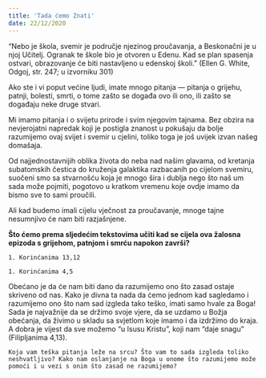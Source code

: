 ```yaml
---
title: 'Tada ćemo Znati'
date: 22/12/2020
---
```


“Nebo je škola, svemir je područje njezinog proučavanja, a Beskonačni je u njoj Učitelj. Ogranak te škole bio je otvoren u Edenu. Kad se plan spasenja ostvari, obrazovanje će biti nastavljeno u edenskoj školi.” (Ellen G. White, Odgoj, str. 247; u izvorniku 301)

Ako ste i vi poput većine ljudi, imate mnogo pitanja — pitanja o grijehu, patnji, bolesti, smrti, o tome zašto se događa ovo ili ono, ili zašto se događaju neke druge stvari.

Mi imamo pitanja i o svijetu prirode i svim njegovim tajnama. Bez obzira na nevjerojatni napredak koji je postigla znanost u pokušaju da bolje razumijemo ovaj svijet i svemir u cjelini, toliko toga je još uvijek izvan našeg domašaja.

Od najjednostavnijih oblika života do neba nad našim glavama, od kretanja subatomskih čestica do kruženja galaktika razbacanih po cijelom svemiru, suočeni smo sa stvarnošću koja je mnogo šira i dublja nego što naš um sada može pojmiti, pogotovo u kratkom vremenu koje ovdje imamo da bismo sve to sami proučili.

Ali kad budemo imali cijelu vječnost za proučavanje, mnoge tajne nesumnjivo će nam biti razjašnjene.

**Što ćemo prema sljedećim tekstovima učiti kad se cijela ova žalosna epizoda s grijehom, patnjom i smrću napokon završi?**

`1. Korinćanima 13,12`

`1. Korinćanima 4,5`

Obećano je da će nam biti dano da razumijemo ono što zasad ostaje skriveno od nas. Kako je divna ta nada da ćemo jednom kad sagledamo i razumijemo ono što nam sad izgleda tako teško, imati samo hvale za Boga! Sada je najvažnije da se držimo svoje vjere, da se uzdamo u Božja obećanja, da živimo u skladu sa svjetlom koje imamo i da izdržimo do kraja. A dobra je vijest da sve možemo “u Isusu Kristu”, koji nam “daje snagu” (Filipljanima 4,13).

`Koja vam teška pitanja leže na srcu? Što vam to sada izgleda toliko neshvatljivo? Kako nam oslanjanje na Boga u onome što razumijemo može pomoći i u vezi s onim što zasad ne razumijemo?`